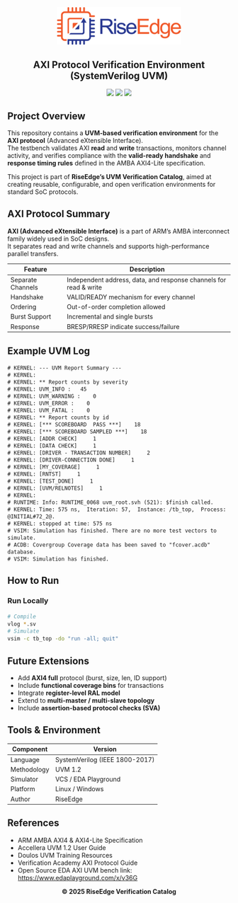 <!-- PROJECT BANNER -->
<p align="center">
  <img src="./assets/logo.png" alt="RiseEdge Logo" width="280"/>
</p>

<h2 align="center">AXI Protocol Verification Environment (SystemVerilog UVM)</h2>

<p align="center">
  <!-- <a href="https://www.edaplayground.com/x/MjLG"><b>▶ Run on EDA Playground</b></a><br> -->
  <img src="https://img.shields.io/badge/Language-SystemVerilog-blue.svg"/>
  <img src="https://img.shields.io/badge/Methodology-UVM%201.2-green.svg"/>
  <img src="https://img.shields.io/badge/Simulator-VCS%2FEDAPlayground-orange.svg"/>
</p>


## Project Overview

This repository contains a **UVM-based verification environment** for the **AXI protocol** (Advanced eXtensible Interface).  
The testbench validates AXI **read** and **write** transactions, monitors channel activity, and verifies compliance with the **valid-ready handshake** and **response timing rules** defined in the AMBA AXI4-Lite specification.

This project is part of **RiseEdge’s UVM Verification Catalog**, aimed at creating reusable, configurable, and open verification environments for standard SoC protocols.

## AXI Protocol Summary

**AXI (Advanced eXtensible Interface)** is a part of ARM’s AMBA interconnect family widely used in SoC designs.  
It separates read and write channels and supports high-performance parallel transfers.

| Feature | Description |
|----------|--------------|
| Separate Channels | Independent address, data, and response channels for read & write |
| Handshake | VALID/READY mechanism for every channel |
| Ordering | Out-of-order completion allowed |
| Burst Support | Incremental and single bursts |
| Response | BRESP/RRESP indicate success/failure |


## Example UVM Log

```
# KERNEL: --- UVM Report Summary ---
# KERNEL: 
# KERNEL: ** Report counts by severity
# KERNEL: UVM_INFO :   45
# KERNEL: UVM_WARNING :    0
# KERNEL: UVM_ERROR :    0
# KERNEL: UVM_FATAL :    0
# KERNEL: ** Report counts by id
# KERNEL: [*** SCOREBOARD  PASS ***]    18
# KERNEL: [*** SCOREBOARD SAMPLED ***]    18
# KERNEL: [ADDR CHECK]     1
# KERNEL: [DATA CHECK]     1
# KERNEL: [DRIVER - TRANSACTION NUMBER]     2
# KERNEL: [DRIVER-CONNECTION DONE]     1
# KERNEL: [MY_COVERAGE]     1
# KERNEL: [RNTST]     1
# KERNEL: [TEST_DONE]     1
# KERNEL: [UVM/RELNOTES]     1
# KERNEL: 
# RUNTIME: Info: RUNTIME_0068 uvm_root.svh (521): $finish called.
# KERNEL: Time: 575 ns,  Iteration: 57,  Instance: /tb_top,  Process: @INITIAL#72_2@.
# KERNEL: stopped at time: 575 ns
# VSIM: Simulation has finished. There are no more test vectors to simulate.
# ACDB: Covergroup Coverage data has been saved to "fcover.acdb" database.
# VSIM: Simulation has finished.

````

## How to Run

<!-- ### Run Online
**EDA Playground Link:** [https://www.edaplayground.com/x/MjLG](https://www.edaplayground.com/x/MjLG)
1. Open the link above  
2. Select **UVM 1.2 + QuestaSim**  
3. Click **Run**  
4. View simulation logs and waveforms -->

### Run Locally
```bash
# Compile
vlog *.sv
# Simulate
vsim -c tb_top -do "run -all; quit"
````


## Future Extensions

* Add **AXI4 full** protocol (burst, size, len, ID support)
* Include **functional coverage bins** for transactions
* Integrate **register-level RAL model**
* Extend to **multi-master / multi-slave topology**
* Include **assertion-based protocol checks (SVA)**


## Tools & Environment

| Component   | Version                                                           |
| ----------- | ----------------------------------------------------------------- |
| Language    | SystemVerilog (IEEE 1800-2017)                                    |
| Methodology | UVM 1.2                                                           |
| Simulator   | VCS / EDA Playground                                              |
| Platform    | Linux / Windows                                                   |
| Author      | RiseEdge                                                          |


## References

* ARM AMBA AXI4 & AXI4-Lite Specification
* Accellera UVM 1.2 User Guide
* Doulos UVM Training Resources
* Verification Academy AXI Protocol Guide
* Open Source EDA AXI UVM bench link: https://www.edaplayground.com/x/v36G


<p align="center">
  <b>© 2025 RiseEdge Verification Catalog</b><br>
</p>
